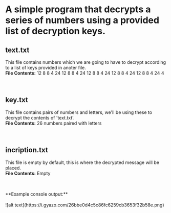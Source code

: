 # A simple program that decrypts a series of numbers using a provided list of decryption keys.

## text.txt<br>
This file contains numbers which we are going to have to decrypt according to a list of keys provided in anoter file.<br>
**File Contents:** 12 8 8 4 24 12 8 8 4 24 12 8 8 4 24 12 8 8 4 24 12 8 8 4 24 4<br>
<br>
<br>

## key.txt<br>
This file contains pairs of numbers and letters, we'll be using these to decrypt the contents of 'text.txt'.<br>
**File Contents:** 26 numbers paired with letters<br>
<br>
<br>

## incription.txt<br>
This file is empty by default, this is where the decrypted message will be placed.<br>
**File Contents:** Empty<br>

<br>
<br>
**Example console output:**<br>
<br>
![alt text](https://i.gyazo.com/26bbe0d4c5c86fc6259cb3653f32b58e.png)
